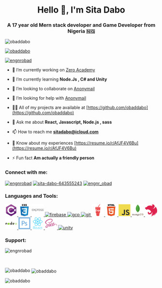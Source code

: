 <h1 align="center">Hello 👋, I'm Sita Dabo</h1>
<h3 align="center">A 17 year old Mern stack developer and Game Developer from Nigeria 🇳🇬</h3>

<p align="left"> <img src="https://komarev.com/ghpvc/?username=obaddabo&label=Profile%20views&color=e22400&style=flat" alt="obaddabo" /> </p>

<p align="left"> <a href="https://github.com/ryo-ma/github-profile-trophy"><img src="https://github-profile-trophy.vercel.app/?username=obaddabo" alt="obaddabo" /></a> </p>

<p align="left"> <a href="https://twitter.com/engnrobad" target="blank"><img src="https://img.shields.io/twitter/follow/engnrobad?logo=twitter&style=for-the-badge" alt="engnrobad" /></a> </p>

- 🔭 I’m currently working on [Zero Academy](https://github.com/indigosoftwares21/zero-Academy)

- 🌱 I’m currently learning **Node.Js , C# and Unity**

- 👯 I’m looking to collaborate on [Anonymail](https://github.com/obaddabo/mail-depot)

- 🤝 I’m looking for help with [Anonymail](https://github.com/obaddabo/mail-depot)

- 👨‍💻 All of my projects are available at [https://github.com/obaddabo](https://github.com/obaddabo)

- 💬 Ask me about **React, Javascript, Node.js , sass**

- 📫 How to reach me **sitadabo@icloud.com**

- 📄 Know about my experiences [https://resume.io/r/AfJF4V6Bu](https://resume.io/r/AfJF4V6Bu)

- ⚡ Fun fact **Am actually a friendly person**

<h3 align="left">Connect with me:</h3>
<p align="left">
<a href="https://twitter.com/engnrobad" target="blank"><img align="center" src="https://raw.githubusercontent.com/rahuldkjain/github-profile-readme-generator/master/src/images/icons/Social/twitter.svg" alt="engnrobad" height="30" width="40" /></a>
<a href="https://linkedin.com/in/sita-dabo-643555243" target="blank"><img align="center" src="https://raw.githubusercontent.com/rahuldkjain/github-profile-readme-generator/master/src/images/icons/Social/linked-in-alt.svg" alt="sita-dabo-643555243" height="30" width="40" /></a>
<a href="https://instagram.com/engnr_obad" target="blank"><img align="center" src="https://raw.githubusercontent.com/rahuldkjain/github-profile-readme-generator/master/src/images/icons/Social/instagram.svg" alt="engnr_obad" height="30" width="40" /></a>
</p>

<h3 align="left">Languages and Tools:</h3>
<p align="left"> <a href="https://www.w3schools.com/cs/" target="_blank" rel="noreferrer"> <img src="https://raw.githubusercontent.com/devicons/devicon/master/icons/csharp/csharp-original.svg" alt="csharp" width="40" height="40"/> </a> <a href="https://www.w3schools.com/css/" target="_blank" rel="noreferrer"> <img src="https://raw.githubusercontent.com/devicons/devicon/master/icons/css3/css3-original-wordmark.svg" alt="css3" width="40" height="40"/> </a> <a href="https://expressjs.com" target="_blank" rel="noreferrer"> <img src="https://raw.githubusercontent.com/devicons/devicon/master/icons/express/express-original-wordmark.svg" alt="express" width="40" height="40"/> </a> <a href="https://firebase.google.com/" target="_blank" rel="noreferrer"> <img src="https://www.vectorlogo.zone/logos/firebase/firebase-icon.svg" alt="firebase" width="40" height="40"/> </a> <a href="https://cloud.google.com" target="_blank" rel="noreferrer"> <img src="https://www.vectorlogo.zone/logos/google_cloud/google_cloud-icon.svg" alt="gcp" width="40" height="40"/> </a> <a href="https://git-scm.com/" target="_blank" rel="noreferrer"> <img src="https://www.vectorlogo.zone/logos/git-scm/git-scm-icon.svg" alt="git" width="40" height="40"/> </a> <a href="https://gulpjs.com" target="_blank" rel="noreferrer"> <img src="https://raw.githubusercontent.com/devicons/devicon/master/icons/gulp/gulp-plain.svg" alt="gulp" width="40" height="40"/> </a> <a href="https://www.w3.org/html/" target="_blank" rel="noreferrer"> <img src="https://raw.githubusercontent.com/devicons/devicon/master/icons/html5/html5-original-wordmark.svg" alt="html5" width="40" height="40"/> </a> <a href="https://developer.mozilla.org/en-US/docs/Web/JavaScript" target="_blank" rel="noreferrer"> <img src="https://raw.githubusercontent.com/devicons/devicon/master/icons/javascript/javascript-original.svg" alt="javascript" width="40" height="40"/> </a> <a href="https://www.mongodb.com/" target="_blank" rel="noreferrer"> <img src="https://raw.githubusercontent.com/devicons/devicon/master/icons/mongodb/mongodb-original-wordmark.svg" alt="mongodb" width="40" height="40"/> </a> <a href="https://nestjs.com/" target="_blank" rel="noreferrer"> <img src="https://raw.githubusercontent.com/devicons/devicon/master/icons/nestjs/nestjs-plain.svg" alt="nestjs" width="40" height="40"/> </a> <a href="https://nodejs.org" target="_blank" rel="noreferrer"> <img src="https://raw.githubusercontent.com/devicons/devicon/master/icons/nodejs/nodejs-original-wordmark.svg" alt="nodejs" width="40" height="40"/> </a> <a href="https://www.photoshop.com/en" target="_blank" rel="noreferrer"> <img src="https://raw.githubusercontent.com/devicons/devicon/master/icons/photoshop/photoshop-line.svg" alt="photoshop" width="40" height="40"/> </a> <a href="https://reactjs.org/" target="_blank" rel="noreferrer"> <img src="https://raw.githubusercontent.com/devicons/devicon/master/icons/react/react-original-wordmark.svg" alt="react" width="40" height="40"/> </a> <a href="https://sass-lang.com" target="_blank" rel="noreferrer"> <img src="https://raw.githubusercontent.com/devicons/devicon/master/icons/sass/sass-original.svg" alt="sass" width="40" height="40"/> </a> <a href="https://unity.com/" target="_blank" rel="noreferrer"> <img src="https://www.vectorlogo.zone/logos/unity3d/unity3d-icon.svg" alt="unity" width="40" height="40"/> </a> </p>

<h3 align="left">Support:</h3>
<p><a href="https://www.buymeacoffee.com/engnrobad"> <img align="left" src="https://cdn.buymeacoffee.com/buttons/v2/default-yellow.png" height="50" width="210" alt="engnrobad" /></a></p><br><br>
<br>

<p><img align="left" src="https://github-readme-stats.vercel.app/api/top-langs?username=obaddabo&show_icons=true&theme=dark&locale=en&layout=compact" alt="obaddabo" /></p>

<p>&nbsp;<img align="center" src="https://github-readme-stats.vercel.app/api?username=obaddabo&show_icons=true&theme=dark&locale=en" alt="obaddabo" /></p>

<p><img align="center" src="https://github-readme-streak-stats.herokuapp.com/?user=obaddabo&" alt="obaddabo" /></p>
<p></p>